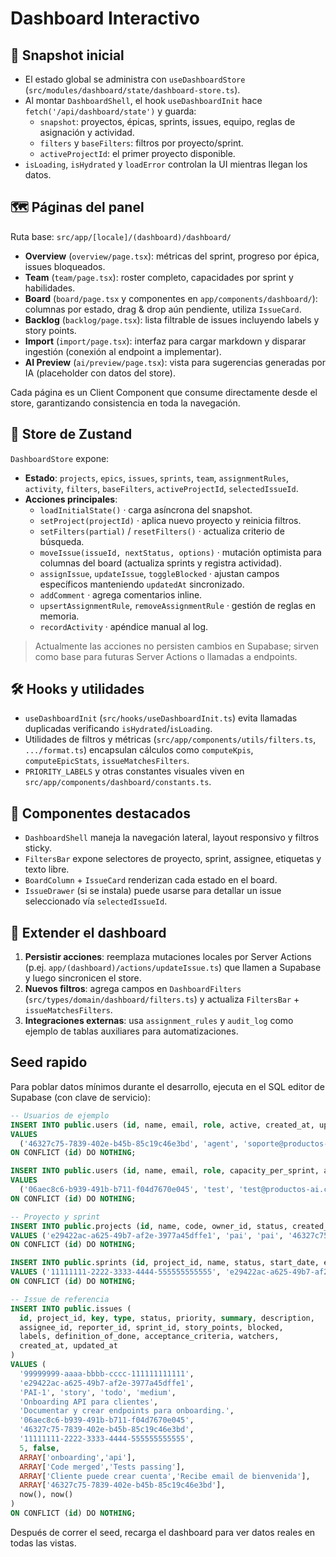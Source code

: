 # Dashboard Interactivo

## 🧊 Snapshot inicial
- El estado global se administra con `useDashboardStore` (`src/modules/dashboard/state/dashboard-store.ts`).
- Al montar `DashboardShell`, el hook `useDashboardInit` hace `fetch('/api/dashboard/state')` y guarda:
  - `snapshot`: proyectos, épicas, sprints, issues, equipo, reglas de asignación y actividad.
  - `filters` y `baseFilters`: filtros por proyecto/sprint.
  - `activeProjectId`: el primer proyecto disponible.
- `isLoading`, `isHydrated` y `loadError` controlan la UI mientras llegan los datos.

## 🗺️ Páginas del panel
Ruta base: `src/app/[locale]/(dashboard)/dashboard/`

- **Overview** (`overview/page.tsx`): métricas del sprint, progreso por épica, issues bloqueados.
- **Team** (`team/page.tsx`): roster completo, capacidades por sprint y habilidades.
- **Board** (`board/page.tsx` y componentes en `app/components/dashboard/`): columnas por estado, drag & drop aún pendiente, utiliza `IssueCard`.
- **Backlog** (`backlog/page.tsx`): lista filtrable de issues incluyendo labels y story points.
- **Import** (`import/page.tsx`): interfaz para cargar markdown y disparar ingestión (conexión al endpoint a implementar).
- **AI Preview** (`ai/preview/page.tsx`): vista para sugerencias generadas por IA (placeholder con datos del store).

Cada página es un Client Component que consume directamente desde el store, garantizando consistencia en toda la navegación.

## 🧠 Store de Zustand
`DashboardStore` expone:

- **Estado**: `projects`, `epics`, `issues`, `sprints`, `team`, `assignmentRules`, `activity`, `filters`, `baseFilters`, `activeProjectId`, `selectedIssueId`.
- **Acciones principales**:
  - `loadInitialState()` · carga asíncrona del snapshot.
  - `setProject(projectId)` · aplica nuevo proyecto y reinicia filtros.
  - `setFilters(partial)` / `resetFilters()` · actualiza criterio de búsqueda.
  - `moveIssue(issueId, nextStatus, options)` · mutación optimista para columnas del board (actualiza sprints y registra actividad).
  - `assignIssue`, `updateIssue`, `toggleBlocked` · ajustan campos específicos manteniendo `updatedAt` sincronizado.
  - `addComment` · agrega comentarios inline.
  - `upsertAssignmentRule`, `removeAssignmentRule` · gestión de reglas en memoria.
  - `recordActivity` · apéndice manual al log.

> Actualmente las acciones no persisten cambios en Supabase; sirven como base para futuras Server Actions o llamadas a endpoints.

## 🛠️ Hooks y utilidades
- `useDashboardInit` (`src/hooks/useDashboardInit.ts`) evita llamadas duplicadas verificando `isHydrated`/`isLoading`.
- Utilidades de filtros y métricas (`src/app/components/utils/filters.ts`, `.../format.ts`) encapsulan cálculos como `computeKpis`, `computeEpicStats`, `issueMatchesFilters`.
- `PRIORITY_LABELS` y otras constantes visuales viven en `src/app/components/dashboard/constants.ts`.

## 🎨 Componentes destacados
- `DashboardShell` maneja la navegación lateral, layout responsivo y filtros sticky.
- `FiltersBar` expone selectores de proyecto, sprint, assignee, etiquetas y texto libre.
- `BoardColumn` + `IssueCard` renderizan cada estado en el board.
- `IssueDrawer` (si se instala) puede usarse para detallar un issue seleccionado vía `selectedIssueId`.

## 🚀 Extender el dashboard
1. **Persistir acciones**: reemplaza mutaciones locales por Server Actions (p.ej. `app/(dashboard)/actions/updateIssue.ts`) que llamen a Supabase y luego sincronicen el store.
2. **Nuevos filtros**: agrega campos en `DashboardFilters` (`src/types/domain/dashboard/filters.ts`) y actualiza `FiltersBar` + `issueMatchesFilters`.
3. **Integraciones externas**: usa `assignment_rules` y `audit_log` como ejemplo de tablas auxiliares para automatizaciones.

## Seed rapido
Para poblar datos mínimos durante el desarrollo, ejecuta en el SQL editor de Supabase (con clave de servicio):

```sql
-- Usuarios de ejemplo
INSERT INTO public.users (id, name, email, role, active, created_at, updated_at)
VALUES
  ('46327c75-7839-402e-b45b-85c19c46e3bd', 'agent', 'soporte@productos-ai.com', 'ADMIN', true, now(), now())
ON CONFLICT (id) DO NOTHING;

INSERT INTO public.users (id, name, email, role, capacity_per_sprint, active, created_at, updated_at)
VALUES
  ('06aec8c6-b939-491b-b711-f04d7670e045', 'test', 'test@productos-ai.com', 'dev', 10, true, now(), now())
ON CONFLICT (id) DO NOTHING;

-- Proyecto y sprint
INSERT INTO public.projects (id, name, code, owner_id, status, created_at, updated_at)
VALUES ('e29422ac-a625-49b7-af2e-3977a45dffe1', 'pai', 'pai', '46327c75-7839-402e-b45b-85c19c46e3bd', 'active', now(), now())
ON CONFLICT (id) DO NOTHING;

INSERT INTO public.sprints (id, project_id, name, status, start_date, end_date, created_at, updated_at)
VALUES ('11111111-2222-3333-4444-555555555555', 'e29422ac-a625-49b7-af2e-3977a45dffe1', 'Sprint 1', 'ACTIVE', current_date, current_date + INTERVAL '14 day', now(), now())
ON CONFLICT (id) DO NOTHING;

-- Issue de referencia
INSERT INTO public.issues (
  id, project_id, key, type, status, priority, summary, description,
  assignee_id, reporter_id, sprint_id, story_points, blocked,
  labels, definition_of_done, acceptance_criteria, watchers,
  created_at, updated_at
)
VALUES (
  '99999999-aaaa-bbbb-cccc-111111111111',
  'e29422ac-a625-49b7-af2e-3977a45dffe1',
  'PAI-1', 'story', 'todo', 'medium',
  'Onboarding API para clientes',
  'Documentar y crear endpoints para onboarding.',
  '06aec8c6-b939-491b-b711-f04d7670e045',
  '46327c75-7839-402e-b45b-85c19c46e3bd',
  '11111111-2222-3333-4444-555555555555',
  5, false,
  ARRAY['onboarding','api'],
  ARRAY['Code merged','Tests passing'],
  ARRAY['Cliente puede crear cuenta','Recibe email de bienvenida'],
  ARRAY['46327c75-7839-402e-b45b-85c19c46e3bd'],
  now(), now()
)
ON CONFLICT (id) DO NOTHING;
```

Después de correr el seed, recarga el dashboard para ver datos reales en todas las vistas.
